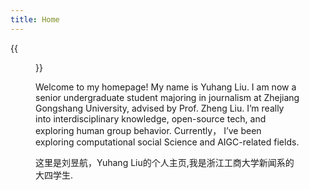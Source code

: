 ```yaml
---
title: Home
---
```


{{<figure src="https://s2.loli.net/2024/08/24/KjNTgZkzERG76Xr.jpg" title="2022 in HangZhou" width="450">}}

Welcome to my homepage! My name is Yuhang Liu. I am now a senior undergraduate student majoring in journalism at Zhejiang Gongshang University, advised by Prof. Zheng Liu. I’m really into interdisciplinary knowledge, open-source tech, and exploring human group behavior. Currently， I’ve been exploring computational social Science and AIGC-related fields.

这里是刘昱航，Yuhang Liu的个人主页,我是浙江工商大学新闻系的大四学生.
